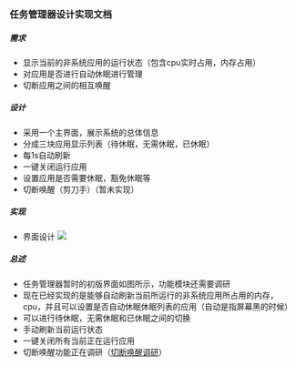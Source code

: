 ### 任务管理器设计实现文档

##### 需求
  - 显示当前的非系统应用的运行状态（包含cpu实时占用，内存占用）
  - 对应用是否进行自动休眠进行管理
  - 切断应用之间的相互唤醒
  
##### 设计
   - 采用一个主界面，展示系统的总体信息
   - 分成三块应用显示列表（待休眠，无需休眠，已休眠）
   - 每1s自动刷新
   - 一键关闭运行应用
   - 设置应用是否需要休眠，豁免休眠等
   - 切断唤醒（剪刀手）（暂未实现）
   
##### 实现
   - 界面设计
   ![](https://github.com/openthos/systemui-analysis/blob/master/LJH/design/taskmanager_layout.png)
   
##### 总述
   - 任务管理器暂时的初版界面如图所示，功能模块还需要调研
   - 现在已经实现的是能够自动刷新当前所运行的非系统应用所占用的内存，cpu，并且可以设置是否自动休眠休眠列表的应用（自动是指屏幕黑的时候）
   - 可以进行待休眠，无需休眠和已休眠之间的切换
   - 手动刷新当前运行状态
   - 一键关闭所有当前正在运行应用
   - 切断唤醒功能正在调研（[切断唤醒调研](https://github.com/openthos/systemui-analysis/blob/master/LJH/%E5%BA%94%E7%94%A8%E5%88%87%E6%96%AD%E5%94%A4%E9%86%92%E8%B0%83%E7%A0%94.md)）
